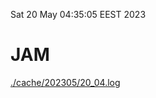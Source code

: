 Sat 20 May 04:35:05 EEST 2023
# JAM
<a href='./cache/202305/20_04.log'>./cache/202305/20_04.log</a>
